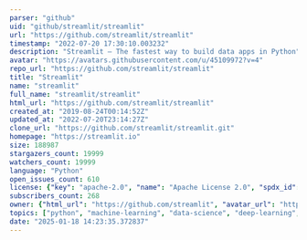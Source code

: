 ```yaml
---
parser: "github"
uid: "github/streamlit/streamlit"
url: "https://github.com/streamlit/streamlit"
timestamp: "2022-07-20 17:30:10.003232"
description: "Streamlit — The fastest way to build data apps in Python"
avatar: "https://avatars.githubusercontent.com/u/45109972?v=4"
repo_url: "https://github.com/streamlit/streamlit"
title: "Streamlit"
name: "streamlit"
full_name: "streamlit/streamlit"
html_url: "https://github.com/streamlit/streamlit"
created_at: "2019-08-24T00:14:52Z"
updated_at: "2022-07-20T23:14:27Z"
clone_url: "https://github.com/streamlit/streamlit.git"
homepage: "https://streamlit.io"
size: 188987
stargazers_count: 19999
watchers_count: 19999
language: "Python"
open_issues_count: 610
license: {"key": "apache-2.0", "name": "Apache License 2.0", "spdx_id": "Apache-2.0", "url": "https://api.github.com/licenses/apache-2.0", "node_id": "MDc6TGljZW5zZTI="}
subscribers_count: 268
owner: {"html_url": "https://github.com/streamlit", "avatar_url": "https://avatars.githubusercontent.com/u/45109972?v=4", "login": "streamlit", "type": "Organization"}
topics: ["python", "machine-learning", "data-science", "deep-learning", "data-visualization", "streamlit", "data-analysis", "developer-tools"]
date: "2025-01-18 14:23:35.372837"
---
```

